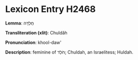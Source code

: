 # Lexicon Entry H2468

**Lemma**: חֻלְדָּה

**Transliteration (xlit)**: Chuldâh

**Pronunciation**: khool-daw'

**Description**:
feminine of חֹלֶד; Chuldah, an Israelitess; Huldah.

